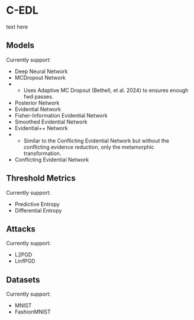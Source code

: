 # C-EDL

text here

## Models

Currently support:

- Deep Neural Network
- MCDropout Network
- - Uses Adaptive MC Dropout (Bethell, et al. 2024) to ensures enough fwd passes.
- Posterior Network
- Evidential Network
- Fisher-Information Evidential Network
- Smoothed Evidential Network
- Evidential++ Network
- - Similar to the Conflicting Evidential Network but without the conflicting evidence reduction, only the metamorphic transformation.
- Conflicting Evidential Network

## Threshold Metrics

Currently support:

- Predictive Entropy
- Differential Entropy

## Attacks

Currently support:

- L2PGD
- LinfPGD

## Datasets

Currently support:

- MNIST
- FashionMNIST
